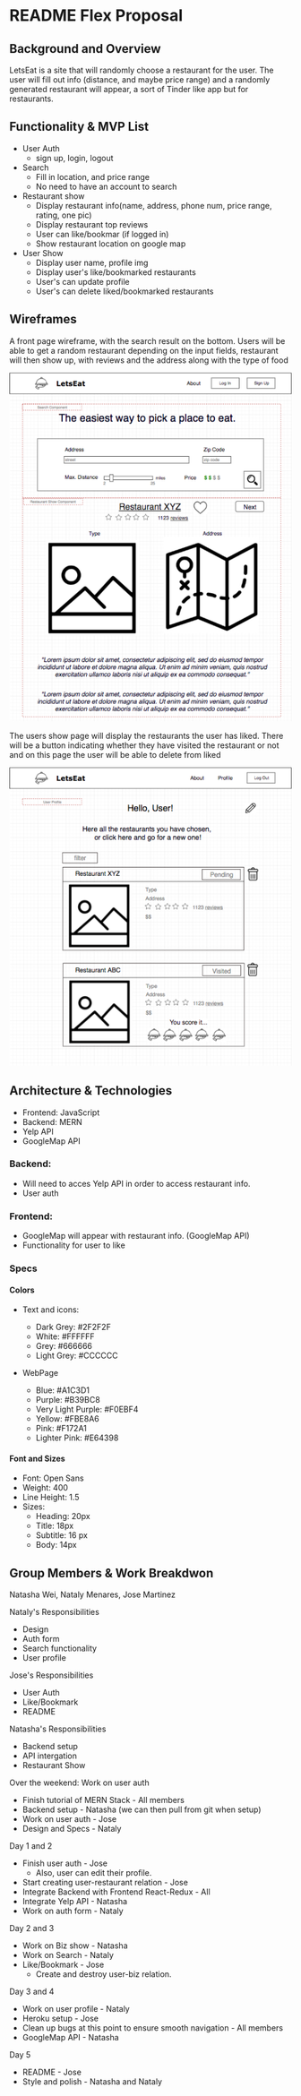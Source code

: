 # README Flex Proposal

## Background and Overview
LetsEat is a site that will randomly choose a restaurant for the user. The user will fill out info (distance, and maybe price range) and a randomly generated restaurant will appear, a sort of Tinder like app but for restaurants.

## Functionality & MVP List
* User Auth
  * sign up, login, logout
* Search
    * Fill in location, and price range
    * No need to have an account to search
* Restaurant show
    * Display restaurant info(name, address, phone num, price range, rating, one pic)
    * Display restaurant top reviews
    * User can like/bookmar (if logged in)
    * Show restaurant location on google map
* User Show
    * Display user name, profile img
    * Display user's like/bookmarked restaurants
    * User's can update profile
    * User's can delete liked/bookmarked restaurants

## Wireframes
A front page wireframe, with the search result on the bottom. Users will be able to get a random restaurant depending on the input fields, restaurant will then show up, with reviews and the address along with the type of food

![FrontPage-Wireframe](frontend/public/images/frontpage-wireframe.png)

The users show page will display the restaurants the user has liked. There will be a button indicating whether they have visited the restaurant or not and on this page the user will be able to delete from liked

![User-show-Wireframe](frontend/public/images/user-show-wireframe.png)

## Architecture & Technologies
* Frontend: JavaScript
* Backend: MERN
* Yelp API
* GoogleMap API

### Backend:
* Will need to acces Yelp API in order to access restaurant info.
* User auth

### Frontend:
* GoogleMap will appear with restaurant info. (GoogleMap API)
* Functionality for user to like

### Specs

#### Colors
* Text and icons:
    * Dark Grey: #2F2F2F
    * White: #FFFFFF
    * Grey: #666666
    * Light Grey: #CCCCCC

* WebPage
    * Blue: #A1C3D1
    * Purple: #B39BC8
    * Very Light Purple: #F0EBF4
    * Yellow: #FBE8A6
    * Pink: #F172A1
    * Lighter Pink: #E64398

#### Font and Sizes
* Font: Open Sans
* Weight: 400
* Line Height: 1.5
* Sizes: 
    * Heading:  20px
    * Title: 18px
    * Subtitle: 16 px
    * Body: 14px


## Group Members & Work Breakdwon
Natasha Wei, Nataly Menares, Jose Martinez

Nataly's Responsibilities
* Design
* Auth form
* Search functionality
* User profile

Jose's Responsibilities
* User Auth
* Like/Bookmark
* README

Natasha's Responsibilities
* Backend setup
* API intergation
* Restaurant Show

Over the weekend: Work on user auth 
* Finish tutorial of MERN Stack - All members
* Backend setup - Natasha (we can then pull from git when setup)
* Work on user auth - Jose
* Design and Specs - Nataly

Day 1 and 2
* Finish user auth - Jose
    * Also, user can edit their profile.
* Start creating user-restaurant relation - Jose
* Integrate Backend with Frontend React-Redux - All
* Integrate Yelp API - Natasha
* Work on auth form - Nataly

Day 2 and 3
* Work on Biz show - Natasha 
* Work on Search - Nataly
* Like/Bookmark - Jose
    * Create and destroy user-biz relation.

Day 3 and 4
* Work on user profile - Nataly
* Heroku setup - Jose
* Clean up bugs at this point to ensure smooth navigation - All members
* GoogleMap API - Natasha

Day 5
* README - Jose
* Style and polish - Natasha and Nataly
